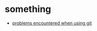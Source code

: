 # something

- [problems encountered when using git](https://github.com/gaoxinge/something/tree/master/problems%20encountered%20when%20using%20git)